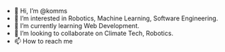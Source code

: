 - 👋 Hi, I’m @komms
- 👀 I’m interested in Robotics, Machine Learning, Software Engineering.
- 🌱 I’m currently learning Web Development.
- 💞️ I’m looking to collaborate on Climate Tech, Robotics.
- 📫 How to reach me

<!---
komms/komms is a ✨ special ✨ repository because its `README.md` (this file) appears on your GitHub profile.
You can click the Preview link to take a look at your changes.
--->
